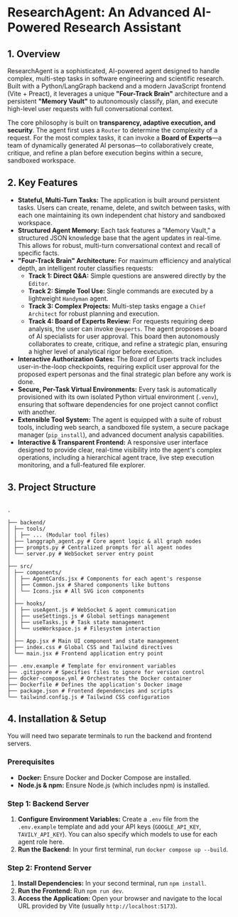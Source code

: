 # ResearchAgent: An Advanced AI-Powered Research Assistant

## 1. Overview

ResearchAgent is a sophisticated, AI-powered agent designed to handle complex, multi-step tasks in software engineering and scientific research. Built with a Python/LangGraph backend and a modern JavaScript frontend (Vite + Preact), it leverages a unique **"Four-Track Brain"** architecture and a persistent **"Memory Vault"** to autonomously classify, plan, and execute high-level user requests with full conversational context.

The core philosophy is built on **transparency, adaptive execution, and security**. The agent first uses a `Router` to determine the complexity of a request. For the most complex tasks, it can invoke a **Board of Experts**—a team of dynamically generated AI personas—to collaboratively create, critique, and refine a plan before execution begins within a secure, sandboxed workspace.

## 2. Key Features

-   **Stateful, Multi-Turn Tasks:** The application is built around persistent tasks. Users can create, rename, delete, and switch between tasks, with each one maintaining its own independent chat history and sandboxed workspace.
-   **Structured Agent Memory:** Each task features a "Memory Vault," a structured JSON knowledge base that the agent updates in real-time. This allows for robust, multi-turn conversational context and recall of specific facts.
-   **"Four-Track Brain" Architecture:** For maximum efficiency and analytical depth, an intelligent router classifies requests:
    -   **Track 1: Direct Q&A:** Simple questions are answered directly by the `Editor`.
    -   **Track 2: Simple Tool Use:** Single commands are executed by a lightweight `Handyman` agent.
    -   **Track 3: Complex Projects:** Multi-step tasks engage a `Chief Architect` for robust planning and execution.
    -   **Track 4: Board of Experts Review:** For requests requiring deep analysis, the user can invoke `@experts`. The agent proposes a board of AI specialists for user approval. This board then autonomously collaborates to create, critique, and refine a strategic plan, ensuring a higher level of analytical rigor before execution.
-   **Interactive Authorization Gates:** The Board of Experts track includes user-in-the-loop checkpoints, requiring explicit user approval for the proposed expert personas and the final strategic plan before any work is done.
-   **Secure, Per-Task Virtual Environments:** Every task is automatically provisioned with its own isolated Python virtual environment (`.venv`), ensuring that software dependencies for one project cannot conflict with another.
-   **Extensible Tool System:** The agent is equipped with a suite of robust tools, including web search, a sandboxed file system, a secure package manager (`pip_install`), and advanced document analysis capabilities.
-   **Interactive & Transparent Frontend:** A responsive user interface designed to provide clear, real-time visibility into the agent's complex operations, including a hierarchical agent trace, live step execution monitoring, and a full-featured file explorer.

## 3. Project Structure

```

.

├── backend/
│ ├── tools/
│ │ ├── ... (Modular tool files)
│ ├── langgraph_agent.py # Core agent logic & all graph nodes
│ ├── prompts.py # Centralized prompts for all agent nodes
│ └── server.py # WebSocket server entry point
│
├── src/
│ ├── components/
│ │ ├── AgentCards.jsx # Components for each agent's response
│ │ ├── Common.jsx # Shared components like buttons
│ │ └── Icons.jsx # All SVG icon components
│ │
│ ├── hooks/
│ │ ├── useAgent.js # WebSocket & agent communication
│ │ ├── useSettings.js # Global settings management
│ │ ├── useTasks.js # Task state management
│ │ └── useWorkspace.js # Filesystem interaction
│ │
│ ├── App.jsx # Main UI component and state management
│ ├── index.css # Global CSS and Tailwind directives
│ └── main.jsx # Frontend application entry point
│
├── .env.example # Template for environment variables
├── .gitignore # Specifies files to ignore for version control
├── docker-compose.yml # Orchestrates the Docker container
├── Dockerfile # Defines the application's Docker image
├── package.json # Frontend dependencies and scripts
└── tailwind.config.js # Tailwind CSS configuration

```

## 4. Installation & Setup

You will need two separate terminals to run the backend and frontend servers.

### Prerequisites

-   **Docker:** Ensure Docker and Docker Compose are installed.
-   **Node.js & npm:** Ensure Node.js (which includes npm) is installed.

### Step 1: Backend Server

1.  **Configure Environment Variables:** Create a `.env` file from the `.env.example` template and add your API keys (`GOOGLE_API_KEY`, `TAVILY_API_KEY`). You can also specify which models to use for each agent role here.
2.  **Run the Backend:** In your first terminal, run `docker compose up --build`.

### Step 2: Frontend Server

1.  **Install Dependencies:** In your second terminal, run `npm install`.
2.  **Run the Frontend:** Run `npm run dev`.
3.  **Access the Application:** Open your browser and navigate to the local URL provided by Vite (usually `http://localhost:5173`).

